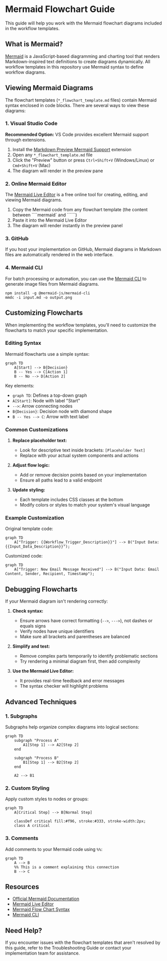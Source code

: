 # Mermaid Flowchart Guide

This guide will help you work with the Mermaid flowchart diagrams included in the workflow templates.

## What is Mermaid?

[Mermaid](https://mermaid-js.github.io/mermaid/) is a JavaScript-based diagramming and charting tool that renders Markdown-inspired text definitions to create diagrams dynamically. All workflow templates in this repository use Mermaid syntax to define workflow diagrams.

## Viewing Mermaid Diagrams

The flowchart templates (`*_flowchart_template.md` files) contain Mermaid syntax enclosed in code blocks. There are several ways to view these diagrams:

### 1. Visual Studio Code

**Recommended Option:** VS Code provides excellent Mermaid support through extensions.

1. Install the [Markdown Preview Mermaid Support](https://marketplace.visualstudio.com/items?itemName=bierner.markdown-mermaid) extension
2. Open any `*_flowchart_template.md` file
3. Click the "Preview" button or press `Ctrl+Shift+V` (Windows/Linux) or `Cmd+Shift+V` (Mac)
4. The diagram will render in the preview pane

### 2. Online Mermaid Editor

The [Mermaid Live Editor](https://mermaid.live/) is a free online tool for creating, editing, and viewing Mermaid diagrams.

1. Copy the Mermaid code from any flowchart template (the content between ````mermaid` and ``````)
2. Paste it into the Mermaid Live Editor
3. The diagram will render instantly in the preview panel

### 3. GitHub

If you host your implementation on GitHub, Mermaid diagrams in Markdown files are automatically rendered in the web interface.

### 4. Mermaid CLI

For batch processing or automation, you can use the [Mermaid CLI](https://github.com/mermaid-js/mermaid-cli) to generate image files from Mermaid diagrams.

```
npm install -g @mermaid-js/mermaid-cli
mmdc -i input.md -o output.png
```

## Customizing Flowcharts

When implementing the workflow templates, you'll need to customize the flowcharts to match your specific implementation.

### Editing Syntax

Mermaid flowcharts use a simple syntax:

```
graph TD
    A[Start] --> B{Decision}
    B -- Yes --> C[Action 1]
    B -- No --> D[Action 2]
```

Key elements:
- `graph TD`: Defines a top-down graph
- `A[Start]`: Node with label "Start"
- `-->`: Arrow connecting nodes
- `B{Decision}`: Decision node with diamond shape
- `B -- Yes --> C`: Arrow with text label

### Common Customizations

1. **Replace placeholder text:**
   - Look for descriptive text inside brackets: `[Placeholder Text]`
   - Replace with your actual system components and actions

2. **Adjust flow logic:**
   - Add or remove decision points based on your implementation
   - Ensure all paths lead to a valid endpoint

3. **Update styling:**
   - Each template includes CSS classes at the bottom
   - Modify colors or styles to match your system's visual language

### Example Customization

Original template code:
```mermaid
graph TD
    A["Trigger: {{Workflow_Trigger_Description}}"] --> B("Input Data: {{Input_Data_Description}}");
```

Customized code:
```mermaid
graph TD
    A["Trigger: New Email Message Received"] --> B("Input Data: Email Content, Sender, Recipient, Timestamp");
```

## Debugging Flowcharts

If your Mermaid diagram isn't rendering correctly:

1. **Check syntax:**
   - Ensure arrows have correct formatting (`-->`, `--->`), not dashes or equals signs
   - Verify nodes have unique identifiers
   - Make sure all brackets and parentheses are balanced

2. **Simplify and test:**
   - Remove complex parts temporarily to identify problematic sections
   - Try rendering a minimal diagram first, then add complexity

3. **Use the Mermaid Live Editor:**
   - It provides real-time feedback and error messages
   - The syntax checker will highlight problems

## Advanced Techniques

### 1. Subgraphs

Subgraphs help organize complex diagrams into logical sections:

```mermaid
graph TD
    subgraph "Process A"
        A1[Step 1] --> A2[Step 2]
    end
    
    subgraph "Process B"
        B1[Step 1] --> B2[Step 2]
    end
    
    A2 --> B1
```

### 2. Custom Styling

Apply custom styles to nodes or groups:

```mermaid
graph TD
    A[Critical Step] --> B[Normal Step]
    
    classDef critical fill:#f96, stroke:#333, stroke-width:2px;
    class A critical
```

### 3. Comments

Add comments to your Mermaid code using `%%`:

```mermaid
graph TD
    A --> B
    %% This is a comment explaining this connection
    B --> C
```

## Resources

- [Official Mermaid Documentation](https://mermaid-js.github.io/mermaid/)
- [Mermaid Live Editor](https://mermaid.live/)
- [Mermaid Flow Chart Syntax](https://mermaid-js.github.io/mermaid/#/flowchart)
- [Mermaid CLI](https://github.com/mermaid-js/mermaid-cli)

## Need Help?

If you encounter issues with the flowchart templates that aren't resolved by this guide, refer to the Troubleshooting Guide or contact your implementation team for assistance. 